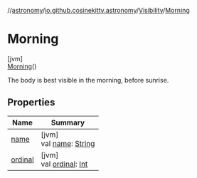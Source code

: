 //[astronomy](../../../../index.md)/[io.github.cosinekitty.astronomy](../../index.md)/[Visibility](../index.md)/[Morning](index.md)

# Morning

[jvm]\
[Morning](index.md)()

The body is best visible in the morning, before sunrise.

## Properties

| Name | Summary |
|---|---|
| [name](../../-eclipse-kind/-none/index.md#-372974862%2FProperties%2F-1216412040) | [jvm]<br>val [name](../../-eclipse-kind/-none/index.md#-372974862%2FProperties%2F-1216412040): [String](https://kotlinlang.org/api/latest/jvm/stdlib/kotlin/-string/index.html) |
| [ordinal](../../-eclipse-kind/-none/index.md#-739389684%2FProperties%2F-1216412040) | [jvm]<br>val [ordinal](../../-eclipse-kind/-none/index.md#-739389684%2FProperties%2F-1216412040): [Int](https://kotlinlang.org/api/latest/jvm/stdlib/kotlin/-int/index.html) |

